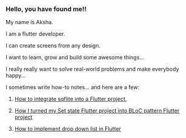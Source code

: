 ### Hello, you have found me!!
My name is Aksha.

I am a flutter developer.

I can create screens from any design. 

I want to learn, grow and build some awesome things...

I really really want to solve real-world problems and make everybody happy...

I sometimes write how-to notes... and here are a few:

 1. [How to integrate sqflite into a Flutter project.](https://github.com/micedreams/sqflite_demo#getting-started---how-to-integrate-sqflite-into-a-flutter-project)

 2. [How I turned my Set state Flutter project into BLoC pattern Flutter project](https://github.com/micedreams/tic-tac-toe#how-i-turned-my-set-state-flutter-project-into-bloc-pattern-flutter-project)

 3. [How to implement drop down list in Flutter](https://github.com/micedreams/drop_down_menu_demo/blob/master/README.md#how-to-implement-drop-down-list-in-flutter)


